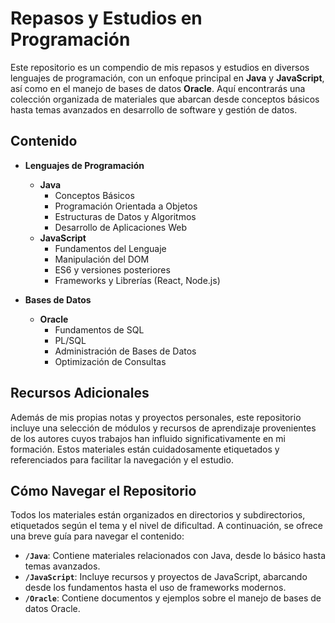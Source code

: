 # Repasos y Estudios en Programación

Este repositorio es un compendio de mis repasos y estudios en diversos lenguajes de programación, con un enfoque principal en **Java** y **JavaScript**, así como en el manejo de bases de datos **Oracle**. Aquí encontrarás una colección organizada de materiales que abarcan desde conceptos básicos hasta temas avanzados en desarrollo de software y gestión de datos.

## Contenido

- **Lenguajes de Programación**
  - **Java**
    - Conceptos Básicos
    - Programación Orientada a Objetos
    - Estructuras de Datos y Algoritmos
    - Desarrollo de Aplicaciones Web
  - **JavaScript**
    - Fundamentos del Lenguaje
    - Manipulación del DOM
    - ES6 y versiones posteriores
    - Frameworks y Librerías (React, Node.js)
  
- **Bases de Datos**
  - **Oracle**
    - Fundamentos de SQL
    - PL/SQL
    - Administración de Bases de Datos
    - Optimización de Consultas

## Recursos Adicionales

Además de mis propias notas y proyectos personales, este repositorio incluye una selección de módulos y recursos de aprendizaje provenientes de los autores cuyos trabajos han influido significativamente en mi formación. Estos materiales están cuidadosamente etiquetados y referenciados para facilitar la navegación y el estudio.

## Cómo Navegar el Repositorio

Todos los materiales están organizados en directorios y subdirectorios, etiquetados según el tema y el nivel de dificultad. A continuación, se ofrece una breve guía para navegar el contenido:

- **`/Java`**: Contiene materiales relacionados con Java, desde lo básico hasta temas avanzados.
- **`/JavaScript`**: Incluye recursos y proyectos de JavaScript, abarcando desde los fundamentos hasta el uso de frameworks modernos.
- **`/Oracle`**: Contiene documentos y ejemplos sobre el manejo de bases de datos Oracle.

